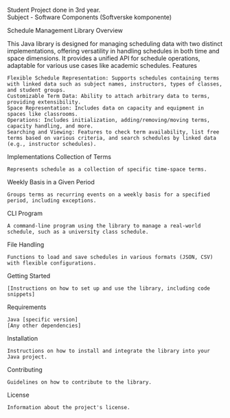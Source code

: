 Student Project done in 3rd year. <br>
Subject - Software Components (Softverske komponente)

Schedule Management Library
Overview

This Java library is designed for managing scheduling data with two distinct implementations, offering versatility in handling schedules in both time and space dimensions. It provides a unified API for schedule operations, adaptable for various use cases like academic schedules.
Features

    Flexible Schedule Representation: Supports schedules containing terms with linked data such as subject names, instructors, types of classes, and student groups.
    Customizable Term Data: Ability to attach arbitrary data to terms, providing extensibility.
    Space Representation: Includes data on capacity and equipment in spaces like classrooms.
    Operations: Includes initialization, adding/removing/moving terms, capacity handling, and more.
    Searching and Viewing: Features to check term availability, list free terms based on various criteria, and search schedules by linked data (e.g., instructor schedules).

Implementations
Collection of Terms

    Represents schedule as a collection of specific time-space terms.

Weekly Basis in a Given Period

    Groups terms as recurring events on a weekly basis for a specified period, including exceptions.

CLI Program

    A command-line program using the library to manage a real-world schedule, such as a university class schedule.

File Handling

    Functions to load and save schedules in various formats (JSON, CSV) with flexible configurations.

Getting Started

    [Instructions on how to set up and use the library, including code snippets]

Requirements

    Java [specific version]
    [Any other dependencies]

Installation

    Instructions on how to install and integrate the library into your Java project.

Contributing

    Guidelines on how to contribute to the library.

License

    Information about the project's license.
